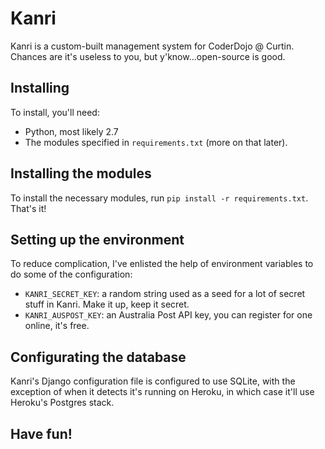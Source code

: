 # Kanri
Kanri is a custom-built management system for CoderDojo @ Curtin. Chances are it's useless to you, but y'know...open-source is good.

## Installing
To install, you'll need:

- Python, most likely 2.7
- The modules specified in `requirements.txt` (more on that later).

## Installing the modules
To install the necessary modules, run `pip install -r requirements.txt`.
That's it!

## Setting up the environment
To reduce complication, I've enlisted the help of environment variables to do some of the configuration:
- `KANRI_SECRET_KEY`: a random string used as a seed for a lot of secret stuff in Kanri. Make it up, keep it secret.
- `KANRI_AUSPOST_KEY`: an Australia Post API key, you can register for one online, it's free.

## Configurating the database
Kanri's Django configuration file is configured to use SQLite, with the exception of when it detects it's running on Heroku, in which case it'll
use Heroku's Postgres stack.

## Have fun!